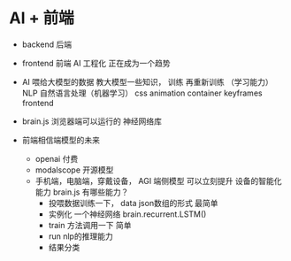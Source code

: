 # AI + 前端

- backend 后端
  
- frontend 前端
  AI 工程化 正在成为一个趋势

- AI
  喂给大模型的数据 教大模型一些知识，
  训练  再重新训练  （学习能力） NLP  自然语言处理（机器学习）
  css animation container keyframes frontend

- brain.js  浏览器端可以运行的 神经网络库

- 前端相信端模型的未来
  - openai 付费
  - modalscope 开源模型
  - 手机端，电脑端，穿戴设备， AGI 端侧模型
    可以立刻提升 设备的智能化能力
    brain.js 有哪些能力？
      - 投喂数据训练一下，
        data json数组的形式 最简单
      - 实例化 一个神经网络
        brain.recurrent.LSTM()
      - train 方法调用一下 简单
      - run nlp的推理能力
      - 结果分类 